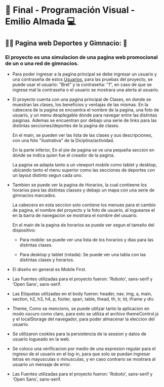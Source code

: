 # 📎 Final - Programación Visual - Emilio Almada 💻

## 🏋️‍♂️ Pagina web Deportes y Gimnacio: 🥋

### El proyecto es una simulacion de una pagina web promocional de un o una red de gimnacios.

*   Para poder ingresar a la pagina principal se debe ingresar un usuario y una contraseña de estos [Usuarios](https://jsonplaceholder.typicode.com/users), para las pruebas del proyecto, se puede usar el usuario: "Bret" y la contraseña: "1", en caso de que se ingrese mal la contraseña o el usuario se mostrara una alerta al usuario.
    
*   El proyecto cuenta con una pagina principal de Clases, en donde se muestran las clases, los beneficios y ventajas de las mismas.
        En la cabecera de la pagina se encuentra el nombre de la pagina, una foto de usuario, y un menu desplegable donde para navegar entre las distintas paiginas.
        Ademas se encuentran por debajo una serie de links para las distintas secciones/deportes de la pagina de clases.

    En el main, se pueden ver las lista de las clases y sus descripciones, con una foto "ilustrativa" de la Diciplina/actividad.

    En la parte inferior, En el pie de pagina se ve una pequeña seccion en donde se indica quien fue el creador de la pagina.

    La pagina se adapta tanto a un viewport mobile como tablet y desktop, ubicando tanto el menu superior como las secciones de deportes con un layout distinto segun cada uno.

*   Tambien se puede ver la pagina de Horarios, la cual contieene los horarios para las distintas classes y debajo un mapa con una serie de gimnacios marcados.

    La cabecera en esta seccion solo contiene los menues para el cambio de pagina, el nombre del proyecto y la foto de usuario, al loguearse el en la barra de navegacion se mostrara el nombre del usuario.

    En el main de la pagina de horarios se puede ver segun el tamaño del dispositivo:
    - Para mobile: se puede ver una lista de los horarios y dias para las distintas clases.

    - Para desktop y tablet (rotada): Se puede ver una tabla con las distintas clases y horarios.

*   El diseño en general es Mobile First.
*   Las Fuentes utilizadas para el proyecto fueron: 'Roboto', sans-serif y 'Open Sans', sans-serif.
*   Las Etiquetas utilizadas en el body fueron: header, nav, img, a, main, section, h2, h3, h4, p, footer, span, table, thead, th, tr, td, iframe y div.

*   Theme, Como se menciono, se puede utilizar tanto la aplicacion en modo oscuro como claro, para esto se utiliza el archivo themeControl.js y el localStorage del navegador, para poder almacenar la eleccion del usuario.

*   Se utilizaron cookies para la persistencia de la session y datos de usuario logueado en la web.

*   Se coloco una verificacion por medio de una expresion regular para el ingreso de el usuario en el log-in, para que solo se puedan ingresar letras en mayusculas o minusculas, y en caso contrario se mostrara al usuario un mensaje de error.

*   Las Fuentes utilizadas para el proyecto fueron: 'Roboto', sans-serif y 'Open Sans', sans-serif.

